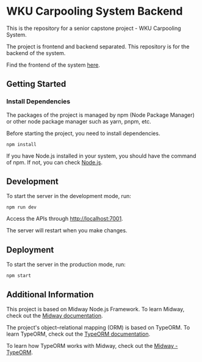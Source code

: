 # WKU Carpooling System Backend

This is the repository for a senior capstone project - WKU Carpooling System.

The project is frontend and backend separated. This repository is for the backend of the system.

Find the frontend of the system [here](https://github.com/csjkevin/wku-carpooling-system-frontend).

## Getting Started

### Install Dependencies

The packages of the project is managed by npm (Node Package Manager) or other node package manager such as yarn, pnpm, etc.

Before starting the project, you need to install dependencies.

`npm install`

If you have Node.js installed in your system, you should have the command of npm. If not, you can check [Node.js](https://nodejs.org/).

## Development

To start the server in the development mode, run:

`npm run dev`

Access the APIs through [http://localhost:7001](http://localhost:7001).

The server will restart when you make changes.

## Deployment

To start the server in the production mode, run:

`npm start`

## Additional Information

This project is based on Midway Node.js Framework. To learn Midway, check out the [Midway documentation](https://www.midwayjs.org).

The project's object–relational mapping (ORM) is based on TypeORM. To learn TypeORM, check out the [TypeORM documentation](https://typeorm.io).

To learn how TypeORM works with Midway, check out the [Midway - TypeORM](https://www.midwayjs.org/docs/extensions/orm).

